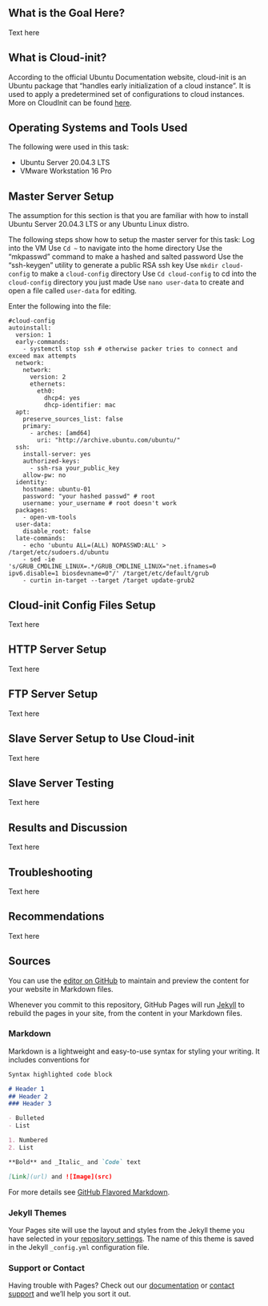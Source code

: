 ## What is the Goal Here?

Text here

## What is Cloud-init?

According to the official Ubuntu Documentation website, cloud-init is an Ubuntu package that “handles early initialization of a cloud instance”. It is used to apply a predetermined set of configurations to cloud instances. More on CloudInit can be found [here](https://help.ubuntu.com/community/CloudInit).

## Operating Systems and Tools Used

The following were used in this task:
- Ubuntu Server 20.04.3 LTS
- VMware Workstation 16 Pro

## Master Server Setup

The assumption for this section is that you are familiar with how to install Ubuntu Server 20.04.3 LTS or any Ubuntu Linux distro.

The following steps show how to setup the master server for this task:
 Log into the VM
Use ```Cd ~``` to navigate into the home directory
Use the “mkpasswd” command to make a hashed and salted password
Use the “ssh-keygen” utility to generate a public RSA ssh key
Use ```mkdir cloud-config``` to make a ```cloud-config``` directory
Use ```Cd cloud-config``` to cd into the ```cloud-config``` directory you just made
Use ```nano user-data``` to create and open a file called ```user-data``` for editing.

Enter the following into the file:

```
#cloud-config
autoinstall:
  version: 1
  early-commands:
    - systemctl stop ssh # otherwise packer tries to connect and exceed max attempts
  network:
    network:
      version: 2
      ethernets:
        eth0:
          dhcp4: yes
          dhcp-identifier: mac
  apt:
    preserve_sources_list: false
    primary:
      - arches: [amd64]
        uri: "http://archive.ubuntu.com/ubuntu/"
  ssh:
    install-server: yes
    authorized-keys:
      - ssh-rsa your_public_key
    allow-pw: no
  identity:
    hostname: ubuntu-01
    password: "your hashed passwd" # root
    username: your_username # root doesn't work
  packages:
    - open-vm-tools
  user-data:
    disable_root: false 
  late-commands:
    - echo 'ubuntu ALL=(ALL) NOPASSWD:ALL' > /target/etc/sudoers.d/ubuntu
    - sed -ie 's/GRUB_CMDLINE_LINUX=.*/GRUB_CMDLINE_LINUX="net.ifnames=0 ipv6.disable=1 biosdevname=0"/' /target/etc/default/grub
    - curtin in-target --target /target update-grub2
```




## Cloud-init Config Files Setup

Text here

## HTTP Server Setup

Text here

## FTP Server Setup

Text here

## Slave Server Setup to Use Cloud-init

Text here

## Slave Server Testing

Text here

## Results and Discussion

Text here

## Troubleshooting

Text here

## Recommendations

Text here

## Sources



You can use the [editor on GitHub](https://github.com/christianhacks/cloud-init.io/edit/gh-pages/index.md) to maintain and preview the content for your website in Markdown files.

Whenever you commit to this repository, GitHub Pages will run [Jekyll](https://jekyllrb.com/) to rebuild the pages in your site, from the content in your Markdown files.

### Markdown

Markdown is a lightweight and easy-to-use syntax for styling your writing. It includes conventions for

```markdown
Syntax highlighted code block

# Header 1
## Header 2
### Header 3

- Bulleted
- List

1. Numbered
2. List

**Bold** and _Italic_ and `Code` text

[Link](url) and ![Image](src)
```

For more details see [GitHub Flavored Markdown](https://guides.github.com/features/mastering-markdown/).

### Jekyll Themes

Your Pages site will use the layout and styles from the Jekyll theme you have selected in your [repository settings](https://github.com/christianhacks/cloud-init.io/settings/pages). The name of this theme is saved in the Jekyll `_config.yml` configuration file.

### Support or Contact

Having trouble with Pages? Check out our [documentation](https://docs.github.com/categories/github-pages-basics/) or [contact support](https://support.github.com/contact) and we’ll help you sort it out.
